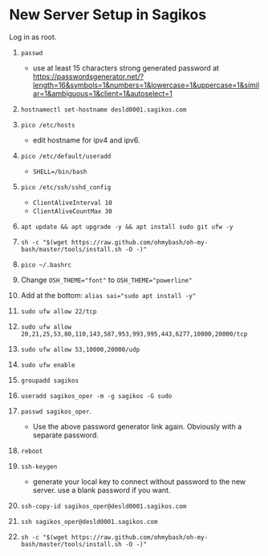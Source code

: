 # New Server Setup in Sagikos
Log in as root.
1. ``passwd``
      * use at least 15 characters strong generated password at https://passwordsgenerator.net/?length=16&symbols=1&numbers=1&lowercase=1&uppercase=1&similar=1&ambiguous=1&client=1&autoselect=1

1. ``hostnamectl set-hostname desld0001.sagikos.com``
1. ``pico /etc/hosts``
      * edit hostname for ipv4 and ipv6.     
1. ``pico /etc/default/useradd``
      * ``SHELL=/bin/bash``
1. ``pico /etc/ssh/sshd_config``
      * ``ClientAliveInterval 10``
      * ``ClientAliveCountMax 30``
3. ``apt update && apt upgrade -y && apt install sudo git ufw -y``
5. ``sh -c "$(wget https://raw.github.com/ohmybash/oh-my-bash/master/tools/install.sh -O -)"``
6. ``pico ~/.bashrc``
7. Change ``OSH_THEME="font"`` to ``OSH_THEME="powerline"`` 
9. Add at the bottom: ``alias sai="sudo apt install -y"``
10. ``sudo ufw allow 22/tcp``
11. ``sudo ufw allow 20,21,25,53,80,110,143,587,953,993,995,443,6277,10000,20000/tcp``
12. ``sudo ufw allow 53,10000,20000/udp``
13. ``sudo ufw enable``
14. ``groupadd sagikos``
15. ``useradd sagikos_oper -m -g sagikos -G sudo``
16. ``passwd sagikos_oper``. 
      * Use the above password generator link again. Obviously with a separate password.
1. ``reboot``
1. ``ssh-keygen``
      * generate your local key to connect without password to the new server. use a blank password if you want.
1. ``ssh-copy-id sagikos_oper@desld0001.sagikos.com``
1. ``ssh sagikos_oper@desld0001.sagikos.com``
1. ``sh -c "$(wget https://raw.github.com/ohmybash/oh-my-bash/master/tools/install.sh -O -)"``
